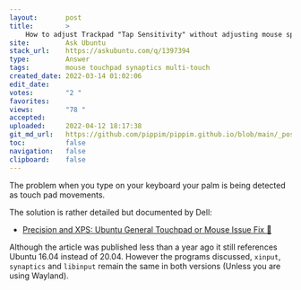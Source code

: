 ```yaml
---
layout:       post
title:        >
    How to adjust Trackpad "Tap Sensitivity" without adjusting mouse speed
site:         Ask Ubuntu
stack_url:    https://askubuntu.com/q/1397394
type:         Answer
tags:         mouse touchpad synaptics multi-touch
created_date: 2022-03-14 01:02:06
edit_date:    
votes:        "2 "
favorites:    
views:        "78 "
accepted:     
uploaded:     2022-04-12 18:17:38
git_md_url:   https://github.com/pippim/pippim.github.io/blob/main/_posts/2022/2022-03-14-How-to-adjust-Trackpad-_Tap-Sensitivity_-without-adjusting-mouse-speed.md
toc:          false
navigation:   false
clipboard:    false
---
```


The problem when you type on your keyboard your palm is being detected as touch pad movements.

The solution is rather detailed but documented by Dell:

- [Precision and XPS: Ubuntu General Touchpad or Mouse Issue Fix 🔗](https://www.dell.com/support/kbdoc/en-ca/000150104/precision-xps-ubuntu-general-touchpad-mouse-issue-fix "This article provides information about the options to improve touchpad and mouse performance running on Ubuntu on a Dell XPS or Precision system.")

Although the article was published less than a year ago it still references Ubuntu 16.04 instead of 20.04. However the programs discussed, `xinput`, `synaptics` and `libinput` remain the same in both versions (Unless you are using Wayland).

